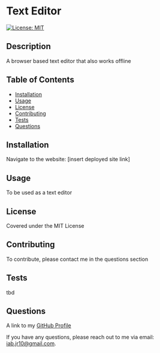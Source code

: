 
  <!-- Remove comments after generation as they are to be used as a guide to help get started-->
  # Text Editor

  [![License: MIT](https://img.shields.io/badge/License-MIT-yellow.svg)](https://opensource.org/licenses/MIT)

  ## Description
  A browser based text editor that also works offline
  <!-- Provide a short description explaining the what, why, and how of your project. Use the following questions as a guide:

  - What was your motivation?
  - Why did you build this project?
  - What problem did it solve?
  - What did you learn? -->

  ## Table of Contents

  <!-- Add a table of contents to make it easy for users to find what they need -->
  - [Installation](#installation)
  - [Usage](#usage)
  - [License](#license)
  - [Contributing](#contributing)
  - [Tests](#tests)
  - [Questions](#questions)


  ## Installation
  Navigate to the website: [insert deployed site link]

  <!-- What are they steps required to install your project? Provide a step-by-step description of how to get the development environment running. -->

  ## Usage
  To be used as a text editor

  <!-- Provide instructions and examples for use. Include screenshots as needed.

  To add a screenshot, create an "assets/images" folder in your repository and upload your screenshot to it. Then, using relative filepath, add it to your README using the following syntax:

  "md
  ![alt text](assets/images/screenshot.png)
  " -->
  ## License
  Covered under the MIT License


  <!-- The next section of a high-quality README file is the license. This lets other developer know what they can and cannot do with your project. If you need help choosing a license, refer to [https://choosealicense.com/](https://choosealicence.com/). -->


  ## Contributing
  To contribute, please contact me in the questions section

  <!-- If you would like other developers to contribute to your project, you can include guidelines
  for how they can do so. The Contributor Covenant(https://www.contributor-covenant.org/) is an
  industry standard, but you can always write your own.-->

  ## Tests
  tbd

  <!-- Go the extra mile and write tests for your application. Then provide examples on how to run them here. -->

  ## Questions
  A link to my [GitHub Profile](https://www.github.com/iab-19)

  If you have any questions, please reach out to me via email: iab.jr10@gmail.com.

